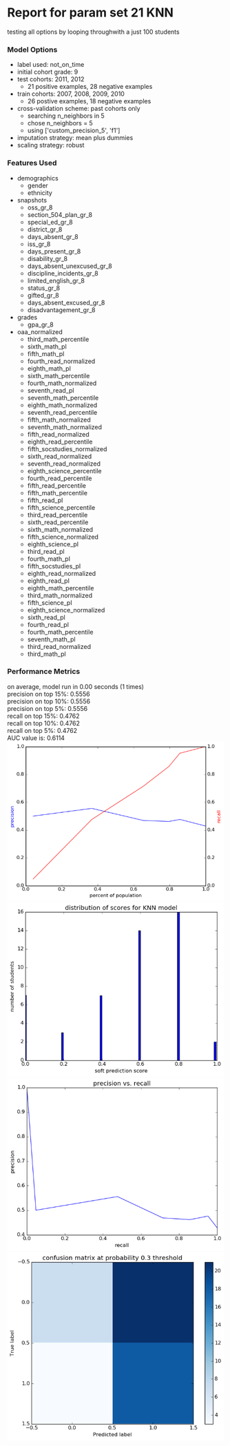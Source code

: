 # Report for param set 21 KNN
testing all options by looping throughwith a just 100 students

### Model Options
* label used: not_on_time
* initial cohort grade: 9
* test cohorts: 2011, 2012
	 * 21 positive examples, 28 negative examples
* train cohorts: 2007, 2008, 2009, 2010
	 * 26 postive examples, 18 negative examples
* cross-validation scheme: past cohorts only
	 * searching n_neighbors in 5
	 * chose n_neighbors = 5
	 * using ['custom_precision_5', 'f1']
* imputation strategy: mean plus dummies
* scaling strategy: robust

### Features Used
* demographics
	 * gender
	 * ethnicity
* snapshots
	 * oss_gr_8
	 * section_504_plan_gr_8
	 * special_ed_gr_8
	 * district_gr_8
	 * days_absent_gr_8
	 * iss_gr_8
	 * days_present_gr_8
	 * disability_gr_8
	 * days_absent_unexcused_gr_8
	 * discipline_incidents_gr_8
	 * limited_english_gr_8
	 * status_gr_8
	 * gifted_gr_8
	 * days_absent_excused_gr_8
	 * disadvantagement_gr_8
* grades
	 * gpa_gr_8
* oaa_normalized
	 * third_math_percentile
	 * sixth_math_pl
	 * fifth_math_pl
	 * fourth_read_normalized
	 * eighth_math_pl
	 * sixth_math_percentile
	 * fourth_math_normalized
	 * seventh_read_pl
	 * seventh_math_percentile
	 * eighth_math_normalized
	 * seventh_read_percentile
	 * fifth_math_normalized
	 * seventh_math_normalized
	 * fifth_read_normalized
	 * eighth_read_percentile
	 * fifth_socstudies_normalized
	 * sixth_read_normalized
	 * seventh_read_normalized
	 * eighth_science_percentile
	 * fourth_read_percentile
	 * fifth_read_percentile
	 * fifth_math_percentile
	 * fifth_read_pl
	 * fifth_science_percentile
	 * third_read_percentile
	 * sixth_read_percentile
	 * sixth_math_normalized
	 * fifth_science_normalized
	 * eighth_science_pl
	 * third_read_pl
	 * fourth_math_pl
	 * fifth_socstudies_pl
	 * eighth_read_normalized
	 * eighth_read_pl
	 * eighth_math_percentile
	 * third_math_normalized
	 * fifth_science_pl
	 * eighth_science_normalized
	 * sixth_read_pl
	 * fourth_read_pl
	 * fourth_math_percentile
	 * seventh_math_pl
	 * third_read_normalized
	 * third_math_pl

### Performance Metrics
on average, model run in 0.00 seconds (1 times) <br/>precision on top 15%: 0.5556 <br/>precision on top 10%: 0.5556 <br/>precision on top 5%: 0.5556 <br/>recall on top 15%: 0.4762 <br/>recall on top 10%: 0.4762 <br/>recall on top 5%: 0.4762 <br/>AUC value is: 0.6114 <br/>![param_set_21_KNN_precision_recall_at_k.png](figs/param_set_21_KNN_precision_recall_at_k.png)
![param_set_21_KNN_score_dist.png](figs/param_set_21_KNN_score_dist.png)
![param_set_21_KNN_pr_vs_threshold.png](figs/param_set_21_KNN_pr_vs_threshold.png)
![param_set_21_KNN_confusion_mat_0.3.png](figs/param_set_21_KNN_confusion_mat_0.3.png)
